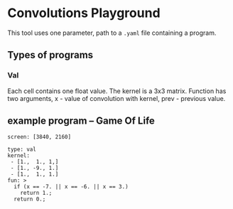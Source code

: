 # Convolutions Playground
This tool uses one parameter, path to a `.yaml` file containing a program.

## Types of programs
### Val
Each cell contains one float value. The kernel is a 3x3 matrix. Function has two arguments, x - value of convolution with kernel, prev - previous value.

## example program – Game Of Life
```
screen: [3840, 2160]

type: val
kernel:
 - [1.,  1., 1,]
 - [1., -9., 1.]
 - [1.,  1., 1.]
fun: >
  if (x == -7. || x == -6. || x == 3.)
    return 1.;
  return 0.;
```